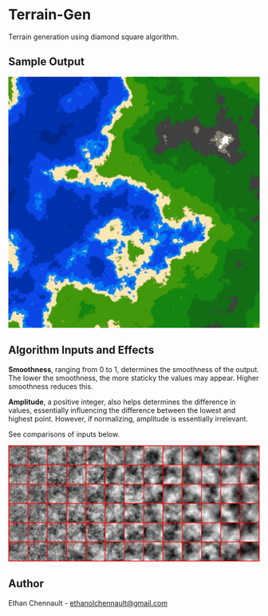 # Terrain-Gen

Terrain generation using diamond square algorithm.

## Sample Output

![sample](https://raw.githubusercontent.com/3than0ls/terrain-gen/refs/heads/master/assets/sample.png)

## Algorithm Inputs and Effects

**Smoothness**, ranging from 0 to 1, determines the smoothness of the output. The lower the smoothness, the more staticky the values may appear. Higher smoothness reduces this.

**Amplitude**, a positive integer, also helps determines the difference in values, essentially influencing the difference between the lowest and highest point.
However, if normalizing, amplitude is essentially irrelevant.

See comparisons of inputs below.

![input comparisons](https://raw.githubusercontent.com/3than0ls/terrain-gen/refs/heads/master/assets/comparisons.png)

## Author

Ethan Chennault - <ethanolchennault@gmail.com>
